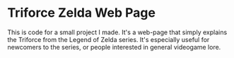 # Triforce Zelda Web Page 
This is code for a small project I made. It's a web-page that simply explains the Triforce from the Legend of Zelda series. It's especially useful for newcomers to the series, or people interested in general videogame lore.
